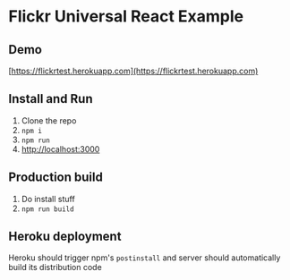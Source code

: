 # Flickr Universal React Example

## Demo
[https://flickrtest.herokuapp.com](https://flickrtest.herokuapp.com)

## Install and Run
1. Clone the repo
2. `npm i`
3. `npm run`
4. [http://localhost:3000](http://localhost:3000)

## Production build
1. Do install stuff
2. `npm run build`

## Heroku deployment
Heroku should trigger npm's `postinstall` and server should automatically build its distribution code
